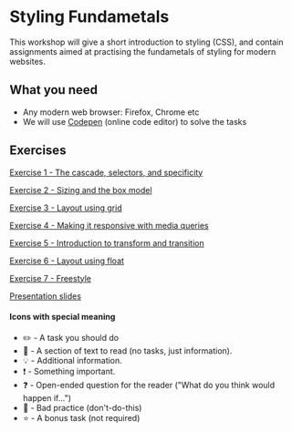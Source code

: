 # Styling Fundametals

This workshop will give a short introduction to styling (CSS), and contain assignments aimed at practising the fundametals of styling for modern websites.

## What you need

- Any modern web browser: Firefox, Chrome etc
- We will use [Codepen](https://codepen.io/) (online code editor) to solve the tasks

## Exercises

[Exercise 1 - The cascade, selectors, and specificity](exercise-1/readme.md)

[Exercise 2 - Sizing and the box model](exercise-2/readme.md)

[Exercise 3 - Layout using grid](exercise-3/readme.md)

[Exercise 4 - Making it responsive with media queries](exercise-4/readme.md)

[Exercise 5 - Introduction to transform and transition](exercise-5/readme.md)

[Exercise 6 - Layout using float](exercise-6/readme.md)

[Exercise 7 - Freestyle](exercise-7/readme.md)

[Presentation slides](http://tinyurl.com/stylingfundamentals-slides)

#### Icons with special meaning

- :pencil2: - A task you should do
- :book: - A section of text to read (no tasks, just information).
- :bulb: - Additional information.
- :exclamation: - Something important.
- :question: - Open-ended question for the reader ("What do you think would happen if...")
- :poop: - Bad practice (don't-do-this)
- :star: - A bonus task (not required)
